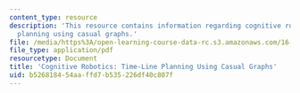 ```yaml
---
content_type: resource
description: 'This resource contains information regarding cognitive robotics: Time-line
  planning using casual graphs.'
file: /media/https%3A/open-learning-course-data-rc.s3.amazonaws.com/16-412j-cognitive-robotics-spring-2016/b526818454aaffd7b535226df40c807f_MIT16_412JS16_L8.pdf
file_type: application/pdf
resourcetype: Document
title: 'Cognitive Robotics: Time-Line Planning Using Casual Graphs'
uid: b5268184-54aa-ffd7-b535-226df40c807f
---
```

